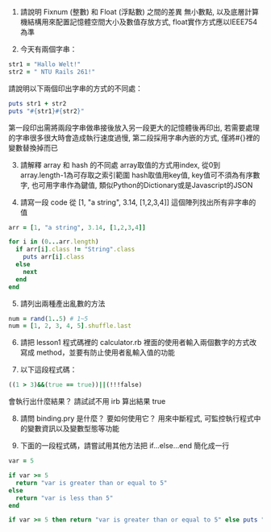 1. 請說明 Fixnum (整數) 和 Float (浮點數) 之間的差異
  無小數點, 以及底層計算機結構用來配置記憶體空間大小及數值存放方式, float實作方式應以IEEE754為準

2. 今天有兩個字串：
  ```ruby 
  str1 = "Hallo Welt!" 
  str2 = " NTU Rails 261!"
  ```
請說明以下兩個印出字串的方式的不同處：
  ```ruby
  puts str1 + str2
  puts "#{str1}#{str2}"
  ```
  第一段印出需將兩段字串做串接後放入另一段更大的記憶體後再印出, 若需要處理的字串很多很大時會造成執行速度過慢, 第二段採用字串內嵌的方式, 僅將#{}裡的變數替換掉而已

3. 請解釋 array 和 hash 的不同處
  array取值的方式用index, 從0到array.length-1為可存取之索引範圍
  hash取值用key值, key值可不須為有序數字, 也可用字串作為鍵值,
  類似Python的Dictionary或是Javascript的JSON

4. 請寫一段 code 從 [1, "a string", 3.14, [1,2,3,4]] 這個陣列找出所有非字串的值
  ```ruby
  arr = [1, "a string", 3.14, [1,2,3,4]]
  
  for i in (0...arr.length)
    if arr[i].class != "String".class
      puts arr[i].class
    else
      next
    end
  end
  ```

5. 請列出兩種產出亂數的方法
  ```ruby
  num = rand(1..5) # 1~5
  num = [1, 2, 3, 4, 5].shuffle.last
  ```

6. 請把 lesson1 程式碼裡的 calculator.rb 裡面的使用者輸入兩個數字的方式改寫成 method，並要有防止使用者亂輸入值的功能


7. 以下這段程式碼：
  ```ruby
  ((1 > 3)&&(true == true))||(!!!false)
  ```
  會執行出什麼結果？ 請試試不用 irb 算出結果
  true

8. 請問 binding.pry 是什麼？ 要如何使用它？
  用來中斷程式, 可監控執行程式中的變數資訊以及變數型態等功能

9. 下面的一段程式碼，請嘗試用其他方法把 if...else...end 簡化成一行

  ```ruby
  var = 5

  if var >= 5
  	return "var is greater than or equal to 5"
  else
  	return "var is less than 5"
  end
  ```
  
  ```ruby
  if var >= 5 then return "var is greater than or equal to 5" else puts "var is less than 5" end
  ```
